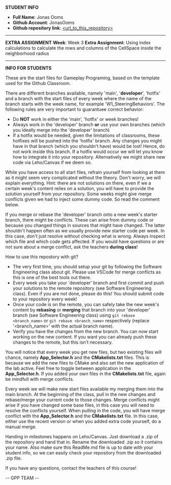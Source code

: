**STUDENT INFO**

* **Full Name**: Jonas Ooms
* **Github Account**: JonasOoms
* **Github repository link**: [<url_to_this_repository>](https://github.com/Howest-DAE-GD/gameplay-programming-framework-JonasOoms/tree/developer)

---

**EXTRA ASSIGNMENT**
**Week**: Week 3
**Extra Assignment**: Using index calculations to calculate the rows and columns of the CellSpace inside the neighborhood radius

---

**INFO FOR STUDENTS**

These are the start files for Gameplay Programing, based on the template used for the Github Classroom.

There are different branches available, namely 'main', '**developer**', 'hotfix' and a branch with the start files of every week where the name of the branch starts with the week name, for example 'W1_SteeringBehaviors'. The following rules are very important to guarantuee correct behavior:
* Do **NOT** work in either the 'main', 'hotfix' or week branches!
* Always work in the 'developer' branch **or** use your own branches (which you ideally merge into the 'developer' branch)
* If a hotfix would be needed, given the limitations of classrooms, these hotfixes will be pushed into the 'hotfix' branch. Any changes you might have in that branch (which you shouldn't have) would be lost! Hence, do not work inside this branch. If a hotfix would occur we will let you know how to integrate it into your repository. Alternatively we might share new code via Leho/Canvas if we deem so.

While you have access to all start files, refrain yourself from looking at them as it might seem very complicated without the theory. Don't worry, we will explain everything. Hint: there are not solutions on there, even if we a certain week's content relies on a solution, you will have to provide the solution yourself from your repository. Some weeks might give merge conflicts given we had to inject some dummy code. So read the comment below.

If you merge or rebase the 'developer' branch onto a new week's starter branch, there might be conflicts. These can arise from dummy code or because you changed things in sources that might have changed. The latter shouldn't happen often as we usually provide new starter code per week. In this case, don't just resolve without checking what is wrong. Always inspect which file and which code gets affected. If you would have questions or are not sure about a merge conflict, ask the teachers **during class**!

How to use this repostory with git?
* The very first time, you should setup your git by following the Software Engineering class about git. Please use VSCode for merge conflicts as this is one of the best tools out there.
* Every week you take your 'developer' branch and first commit and push your solutions to the remote repository (see Software Engineering class). Even if you are not done, please do this! You should submit code to your repository every week!
* Once your code is on the remote, you can safely take the new week's content by **rebasing** or **merging** that branch into your 'developer' branch (see Software Engineering class) using `git rebase <branch_name>` or `git rebase <branch_name>` respectively (replace '<branch_name>' with the actual branch name).
* Verify you have the changes from the new branch. You can now start working on the new content. If you want you can already push these changes to the remote, but this isn't necessary.

You will notice that every week you get new files, but two existing files will chance, namely **App_Selector.h** and the **CMakelists.txt** files. This is because we add the new files to CMake and also set the new application of the lab active. Feel free to toggle between application in the **App_Selector.h**. If you added your own files in the **CMakelists.txt** file, again be mindfull with merge conflicts.

Every week we will make new start files available my merging them into the main branch. At the beginning of the class, pull in the new changes and rebase/merge your current code to those changes. Merge conflicts might arise if you have changed some base files, in this case you will need to resolve the conflicts yourself.
When pulling in the code, you will have merge conflict with the **App_Selector.h** and the **CMakelists.txt** file. In this case, either use the recent version or when you added extra code yourself, do a manual merge.
 
Handing in milestones happens on Leho/Canvas. Just download a .zip of the repository and hand that in. Rename the downloaded .zip so it contains your name. Also make sure this ReadMe.md file is up to date with your student info, so we can easily check your repository from the downloaded .zip file.

If you have any questions, contact the teachers of this course!

-- GPP TEAM --
